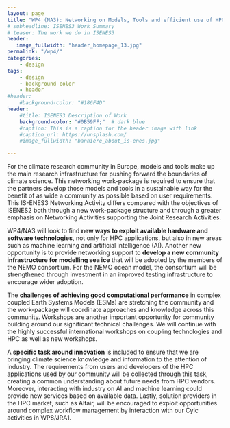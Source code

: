 ```yaml
---
layout: page
title: "WP4 (NA3): Networking on Models, Tools and efficient use of HPC"
# subheadline: ISENES3 Work Summary
# teaser: The work we do in ISENES3
header:
   image_fullwidth: "header_homepage_13.jpg"
permalink: "/wp4/"
categories:
    - design
tags:
    - design
    - background color
    - header
#header:
    #background-color: "#186F4D"
header:
    #title: ISENES3 Description of Work
    background-color: "#0B59FF;"  # dark blue
    #caption: This is a caption for the header image with link
    #caption_url: https://unsplash.com/
    #image_fullwidth: "banniere_about_is-enes.jpg"

---
```

For the climate research community in Europe, models and tools make up the main research infrastructure for pushing forward the boundaries of climate science. This networking work-package is required to ensure that the partners develop those models and tools in a sustainable way for the benefit of as wide a community as possible based on user requirements. This IS-ENES3 Networking Activity differs compared with the objectives of ISENES2 both through a new work-package structure and through a greater emphasis on Networking Activities supporting the Joint Research Activities.

WP4/NA3 will look to find **new ways to exploit available hardware and software technologies**, not only for HPC applications, but also in new areas such as machine learning and artificial intelligence (AI). Another new opportunity is to provide networking support to **develop a new community infrastructure for modelling sea ice** that will be adopted by the members of the NEMO consortium. For the NEMO ocean model, the consortium will be strengthened through investment in an improved testing infrastructure to encourage wider adoption.

The **challenges of achieving good computational performance** in complex coupled Earth Systems Models (ESMs) are stretching the community and the work-package will coordinate approaches and knowledge across this community. Workshops are another important opportunity for community building around our significant technical challenges. We will continue with the highly successful international workshops on coupling technologies and HPC as well as new workshops.

A **specific task around innovation** is included to ensure that we are bringing climate science knowledge and information to the attention of industry. The requirements from users and developers of the HPC applications used by our community will be collected through this task, creating a common understanding about future needs from HPC vendors. Moreover, interacting with industry on AI and machine learning could provide new services based on available data. Lastly, solution providers in the HPC market, such as Altair, will be encouraged to exploit opportunities around complex workflow management by interaction with our Cylc activities in WP8/JRA1.
